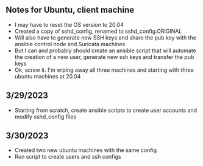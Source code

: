 Notes for Ubuntu, client machine
---------------------------------

- I may have to reset the OS version to 20.04
- Created a copy of sshd_config, renamed to sshd_config.ORIGINAL
- Will also have to generate new SSH keys and share the pub key with the ansible control node and Suricata machines
- But I can and probably should create an ansible script that will automate the creation of a new user, generate new ssh keys and transfer the pub keys
- Ok, screw it. I'm wiping away all three machines and starting with three ubuntu machines at 20.04


3/29/2023
---------
- Starting from scratch, create ansible scripts to create user accounts and modify sshd_config files

3/30/2023
---------
- Created two new ubuntu machines with the same config
- Run script to create users and ssh configs
